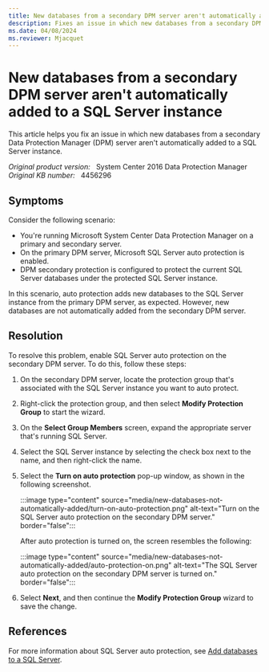 ```yaml
---
title: New databases from a secondary DPM server aren't automatically added
description: Fixes an issue in which new databases from a secondary DPM server aren't automatically added for protection to a SQL Server instance.
ms.date: 04/08/2024
ms.reviewer: Mjacquet
---
```

# New databases from a secondary DPM server aren't automatically added to a SQL Server instance

This article helps you fix an issue in which new databases from a secondary Data Protection Manager (DPM) server aren't automatically added to a SQL Server instance.

_Original product version:_ &nbsp; System Center 2016 Data Protection Manager  
_Original KB number:_ &nbsp; 4456296

## Symptoms

Consider the following scenario:

- You're running Microsoft System Center Data Protection Manager on a primary and secondary server.
- On the primary DPM server, Microsoft SQL Server auto protection is enabled.
- DPM secondary protection is configured to protect the current SQL Server databases under the protected SQL Server instance.

In this scenario, auto protection adds new databases to the SQL Server instance from the primary DPM server, as expected. However, new databases are not automatically added from the secondary DPM server.  

## Resolution

To resolve this problem, enable SQL Server auto protection on the secondary DPM server. To do this, follow these steps:

1. On the secondary DPM server, locate the protection group that's associated with the SQL Server instance you want to auto protect.
2. Right-click the protection group, and then select **Modify Protection Group** to start the wizard.
3. On the **Select Group Members** screen, expand the appropriate server that's running SQL Server.
4. Select the SQL Server instance by selecting the check box next to the name, and then right-click the name.
5. Select the **Turn on auto protection** pop-up window, as shown in the following screenshot.

    :::image type="content" source="media/new-databases-not-automatically-added/turn-on-auto-protection.png" alt-text="Turn on the SQL Server auto protection on the secondary DPM server." border="false":::

    After auto protection is turned on, the screen resembles the following:

    :::image type="content" source="media/new-databases-not-automatically-added/auto-protection-on.png" alt-text="The SQL Server auto protection on the secondary DPM server is turned on." border="false":::

6. Select **Next**, and then continue the **Modify Protection Group** wizard to save the change.

## References

For more information about SQL Server auto protection, see [Add databases to a SQL Server](/previous-versions//hh758042(v=technet.10)?redirectedfrom=MSDN).

